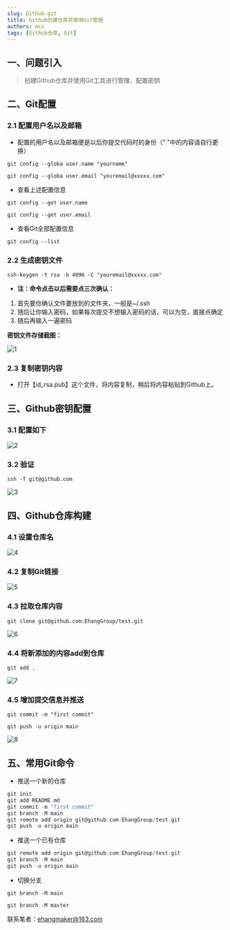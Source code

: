 ```yaml
---
slug: Github-git
title: Github创建仓库并使用Git管理
authors: mcx
tags: [Github仓库, Git]
---
```


## 一、问题引入

> 创建Github仓库并使用Git工具进行管理，配置密钥

## 二、Git配置

### 2.1 配置用户名以及邮箱

- 配置的用户名以及邮箱便是以后你提交代码时的身份（" "中的内容请自行更换）

```
git config --globa user.name "yourname"
```

```
git config --globa user.email "youremail@xxxxx.com"
```

- 查看上述配置信息

```
git config --get user.name
```

```
git config --get user.email
```

- 查看Git全部配置信息

```
git config --list
```

### 2.2 生成密钥文件

```
ssh-keygen -t rsa -b 4096 -C "youremail@xxxxx.com"
```

- **注：命令点击以后需要点三次确认：**

1. 首先要你确认文件要放到的文件夹，一般是~/.ssh
2. 随后让你输入密码，如果每次提交不想输入密码的话，可以为空，直接点确定
3. 随后再输入一遍密码

**密钥文件存储截图：**

![1](./img/2023-06-24-Github创建仓库并使用Git管理/1.png)

### 2.3 复制密钥内容

- 打开【id_rsa.pub】这个文件，将内容复制，稍后将内容粘贴到Github上。

## 三、Github密钥配置

### 3.1 配置如下

![2](./img/2023-06-24-Github创建仓库并使用Git管理/2.png)

### 3.2 验证

```
ssh -T git@github.com
```

![3](./img/2023-06-24-Github创建仓库并使用Git管理/3.png)

## 四、Github仓库构建

### 4.1 设置仓库名

![4](./img/2023-06-24-Github创建仓库并使用Git管理/4.png)

### 4.2 复制Git链接

![5](./img/2023-06-24-Github创建仓库并使用Git管理/5.png)

### 4.3 拉取仓库内容

```
git clone git@github.com:EhangGroup/test.git
```

![6](./img/2023-06-24-Github创建仓库并使用Git管理/6.png)

### 4.4 将新添加的内容add到仓库

```
git add .
```

![7](./img/2023-06-24-Github创建仓库并使用Git管理/7.png)

### 4.5 增加提交信息并推送

```
git commit -m "first commit"
```

```
git push -u origin main
```

![8](./img/2023-06-24-Github创建仓库并使用Git管理/8.png)

## 五、常用Git命令

- 推送一个新的仓库

```c
git init
git add README.md
git commit -m "first commit"
git branch -M main
git remote add origin git@github.com:EhangGroup/test.git
git push -u origin main
```

- 推送一个已有仓库

```c
git remote add origin git@github.com:EhangGroup/test.git
git branch -M main
git push -u origin main
```

- 切换分支

```
git branch -M main
```

```
git branch -M master
```



联系笔者：[ehangmaker@163.com](mailto:ehangmaker@163.com)

